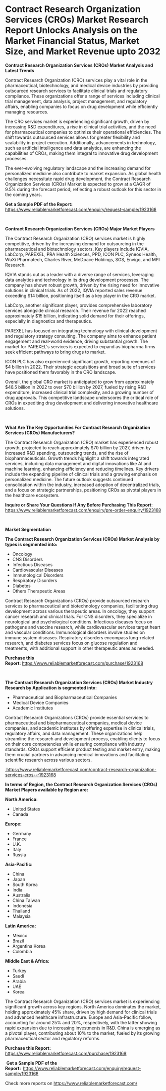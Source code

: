 <p><h1>Contract Research Organization Services (CROs) Market Research Report Unlocks Analysis on the Market Financial Status, Market Size, and Market Revenue upto 2032</h1></p><p><strong>Contract Research Organization Services (CROs) Market Analysis and Latest Trends</strong></p>
<p><p>Contract Research Organization (CRO) services play a vital role in the pharmaceutical, biotechnology, and medical device industries by providing outsourced research services to facilitate clinical trials and regulatory compliance. These organizations offer a range of services including clinical trial management, data analysis, project management, and regulatory affairs, enabling companies to focus on drug development while efficiently managing resources.</p><p>The CRO services market is experiencing significant growth, driven by increasing R&D expenditures, a rise in clinical trial activities, and the need for pharmaceutical companies to optimize their operational efficiencies. The shift towards outsourced services allows for greater flexibility and scalability in project execution. Additionally, advancements in technology, such as artificial intelligence and data analytics, are enhancing the capabilities of CROs, making them integral to innovative drug development processes.</p><p>The ever-evolving regulatory landscape and the increasing demand for personalized medicine also contribute to market expansion. As global health challenges necessitate rapid drug development, the Contract Research Organization Services (CROs) Market is expected to grow at a CAGR of 9.5% during the forecast period, reflecting a robust outlook for this sector in the coming years.</p></p>
<p><strong>Get a Sample PDF of the Report:&nbsp;</strong> <a href="https://www.reliablemarketforecast.com/enquiry/request-sample/1923168?utm_campaign=1885&utm_medium=2&utm_source=Github&utm_content=ia&utm_term=14012025&utm_id=contract-research-organization-services-cros">https://www.reliablemarketforecast.com/enquiry/request-sample/1923168</a></p>
<p>&nbsp;</p>
<p><strong>Contract Research Organization Services (CROs) Major Market Players</strong></p>
<p><p>The Contract Research Organization (CRO) services market is highly competitive, driven by the increasing demand for outsourcing in the pharmaceutical and biotechnology sectors. Key players include IQVIA, LabCorp, PAREXEL, PRA Health Sciences, PPD, ICON PLC, Syneos Health, WuXi Pharmatech, Charles River, MeDpace Holdings, SGS, Envigo, and MPI Research.</p><p>IQVIA stands out as a leader with a diverse range of services, leveraging data analytics and technology in its drug development processes. The company has shown robust growth, driven by the rising need for innovative solutions in clinical trials. As of 2022, IQVIA reported sales revenue exceeding $14 billion, positioning itself as a key player in the CRO market.</p><p>LabCorp, another significant player, provides comprehensive laboratory services alongside clinical research. Their revenue for 2022 reached approximately $15 billion, indicating solid demand for their offerings, especially in diagnostics and therapeutics.</p><p>PAREXEL has focused on integrating technology with clinical development and regulatory strategy consulting. The company aims to enhance patient engagement and real-world evidence, driving substantial growth. The market for PAREXEL's services is expected to expand as biopharma firms seek efficient pathways to bring drugs to market.</p><p>ICON PLC has also experienced significant growth, reporting revenues of $4 billion in 2022. Their strategic acquisitions and broad suite of services have positioned them favorably in the CRO landscape.</p><p>Overall, the global CRO market is anticipated to grow from approximately $46.5 billion in 2022 to over $70 billion by 2027, fueled by rising R&D expenditure, increased clinical trial complexity, and a growing number of drug approvals. This competitive landscape underscores the critical role of CROs in expediting drug development and delivering innovative healthcare solutions.</p></p>
<p>&nbsp;</p>
<p><strong>What Are The Key Opportunities For Contract Research Organization Services (CROs) Manufacturers?</strong></p>
<p><p>The Contract Research Organization (CRO) market has experienced robust growth, projected to reach approximately $70 billion by 2027, driven by increased R&D spending, outsourcing trends, and the rise of biopharmaceuticals. Growth trends highlight a shift towards integrated services, including data management and digital innovations like AI and machine learning, enhancing efficiency and reducing timelines. Key drivers include the expanding pipeline of clinical trials and a growing emphasis on personalized medicine. The future outlook suggests continued consolidation within the industry, increased adoption of decentralized trials, and a focus on strategic partnerships, positioning CROs as pivotal players in the healthcare ecosystem.</p></p>
<p><strong>Inquire or Share Your Questions If Any Before Purchasing This Report:</strong> <a href="https://www.reliablemarketforecast.com/enquiry/pre-order-enquiry/1923168?utm_campaign=1885&utm_medium=2&utm_source=Github&utm_content=ia&utm_term=14012025&utm_id=contract-research-organization-services-cros">https://www.reliablemarketforecast.com/enquiry/pre-order-enquiry/1923168</a></p>
<p>&nbsp;</p>
<p><strong>Market Segmentation</strong></p>
<p><strong>The Contract Research Organization Services (CROs) Market Analysis by types is segmented into:</strong></p>
<p><ul><li>Oncology</li><li>CNS Disorders</li><li>Infectious Diseases</li><li>Cardiovascular Diseases</li><li>Immunological Disorders</li><li>Respiratory Disorders</li><li>Diabetes</li><li>Others Therapeutic Areas</li></ul></p>
<p><p>Contract Research Organizations (CROs) provide outsourced research services to pharmaceutical and biotechnology companies, facilitating drug development across various therapeutic areas. In oncology, they support cancer research and clinical trials. For CNS disorders, they specialize in neurological and psychological conditions. Infectious diseases focus on pathogens and vaccine research, while cardiovascular services target heart and vascular conditions. Immunological disorders involve studies on immune system diseases. Respiratory disorders encompass lung-related research, and diabetes services focus on glucose regulation and treatments, with additional support in other therapeutic areas as needed.</p></p>
<p><strong>Purchase this Report:&nbsp;</strong><a href="https://www.reliablemarketforecast.com/purchase/1923168?utm_campaign=1885&utm_medium=2&utm_source=Github&utm_content=ia&utm_term=14012025&utm_id=contract-research-organization-services-cros">https://www.reliablemarketforecast.com/purchase/1923168</a></p>
<p>&nbsp;</p>
<p><strong>The Contract Research Organization Services (CROs) Market Industry Research by Application is segmented into:</strong></p>
<p><ul><li>Pharmaceutical and Biopharmaceutical Companies</li><li>Medical Device Companies</li><li>Academic Institutes</li></ul></p>
<p><p>Contract Research Organizations (CROs) provide essential services to pharmaceutical and biopharmaceutical companies, medical device companies, and academic institutes by offering expertise in clinical trials, regulatory affairs, and data management. These organizations help streamline the research and development process, enabling clients to focus on their core competencies while ensuring compliance with industry standards. CROs support efficient product testing and market entry, making them crucial partners in advancing medical innovations and facilitating scientific research across various sectors.</p></p>
<p><a href="https://www.reliablemarketforecast.com/contract-research-organization-services-cros--r1923168?utm_campaign=1885&utm_medium=2&utm_source=Github&utm_content=ia&utm_term=14012025&utm_id=contract-research-organization-services-cros">&nbsp;https://www.reliablemarketforecast.com/contract-research-organization-services-cros--r1923168</a></p>
<p><strong>In terms of Region, the Contract Research Organization Services (CROs) Market Players available by Region are:</strong></p>
<p>
    <p> <strong> North America: </strong>
        <ul>
            <li>United States</li>
            <li>Canada</li>
        </ul>
        </p> 
    <p> <strong> Europe: </strong>
        <ul>
            <li>Germany</li>
            <li>France</li>
            <li>U.K.</li>
            <li>Italy</li>
            <li>Russia</li>
        </ul>
        </p> 
    <p> <strong> Asia-Pacific: </strong>
        <ul>
            <li>China</li>
            <li>Japan</li>
            <li>South Korea</li>
            <li>India</li>
            <li>Australia</li>
            <li>China Taiwan</li>
            <li>Indonesia</li>
            <li>Thailand</li>
            <li>Malaysia</li>
        </ul>
        </p> 
    <p> <strong> Latin America: </strong>
        <ul>
            <li>Mexico</li>
            <li>Brazil</li>
            <li>Argentina Korea</li>
            <li>Colombia</li>
        </ul>
        </p> 
    <p> <strong> Middle East & Africa: </strong>
        <ul>
            <li>Turkey</li>
            <li>Saudi</li>
            <li>Arabia</li>
            <li>UAE</li>
            <li>Korea</li>
        </ul>
    </p>
    </p>
<p><p>The Contract Research Organization (CRO) services market is experiencing significant growth across key regions. North America dominates the market, holding approximately 45% share, driven by high demand for clinical trials and advanced healthcare infrastructure. Europe and Asia-Pacific follow, accounting for around 25% and 20%, respectively, with the latter showing rapid expansion due to increasing investments in R&D. China is emerging as a pivotal player, contributing about 10% to the market, fueled by its growing pharmaceutical sector and regulatory reforms.</p></p>
<p><strong>Purchase this Report: </strong><a href="https://www.reliablemarketforecast.com/purchase/1923168?utm_campaign=1885&utm_medium=2&utm_source=Github&utm_content=ia&utm_term=14012025&utm_id=contract-research-organization-services-cros">https://www.reliablemarketforecast.com/purchase/1923168</a></p>
<p>&nbsp;<strong>Get a Sample PDF of the Report:&nbsp;&nbsp;</strong><a href="https://www.reliablemarketforecast.com/enquiry/request-sample/1923168?utm_campaign=1885&utm_medium=2&utm_source=Github&utm_content=ia&utm_term=14012025&utm_id=contract-research-organization-services-cros">https://www.reliablemarketforecast.com/enquiry/request-sample/1923168</a></p>
<p><strong></strong></p>
<p>Check more reports on <a href="https://www.reliablemarketforecast.com/?utm_campaign=1885&utm_medium=2&utm_source=Github&utm_content=ia&utm_term=14012025&utm_id=contract-research-organization-services-cros">https://www.reliablemarketforecast.com/</a></p>